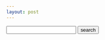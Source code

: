 ```yaml
---
layout: post
---
```

<div class="header-search">
  <form class="header-search-form" action="{{ site.url }}/search" method="get">
    <input type="text" id="search-box" name="query">
    <input type="submit" value="search">
  </form>
</div>

<ul id="search-results"></ul>

<script>
  window.store = {
    {% for post in site.posts %}
      "{{ post.url | slugify }}": {
        "title": "{{ post.title | xml_escape }}",
        "author": "{{ post.author | xml_escape }}",
        "excerpt": "{{ post.excerpt | xml_escape }}",
        "content": "{{ post.content | strip_html | strip_newlines | jsonify }}",
        "url": "{{ post.url | xml_escape }}"
      }
      {% unless forloop.last %},{% endunless %}
    {% endfor %}
  };
</script>
<script src="https://unpkg.com/lunr/lunr.js"></script>
<script src="/assets/js/search.js"></script>
